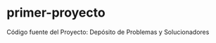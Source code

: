 primer-proyecto
===============

Código fuente del Proyecto: Depósito de Problemas y Solucionadores
